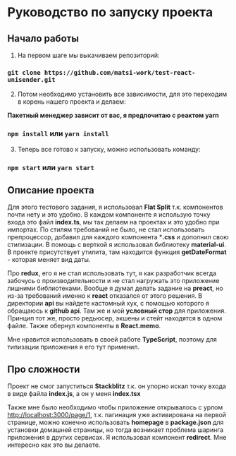 # Руководство по запуску проекта
## Начало работы

1) На первом шаге мы выкачиваем репозиторий:

### `git clone https://github.com/matsi-work/test-react-unisender.git`

2) Потом необходимо установить все зависимости, для это переходим в корень нашего проекта и делаем:

**Пакетный менеджер зависит от вас, я предпочитаю с реактом yarn**

### `npm install` или `yarn install`

3) Теперь все готово к запуску, можно использовать команду:

### `npm start` или `yarn start`

## Описание проекта

Для этого тестового задания, я использовал **Flat Split** т.к. компонентов почти нету и это удобно. В каждом компоненте я использую точку входа это файл **index.ts**, мы так делаем на проектах и это удобно при импортах. По стилям требований не было, не стал использовать препроцессор, добавил для каждого компонента ***.css** и дополнил свою стилизации. В помощь с верткой я использовал библиотеку **material-ui**. В проекте присутствует утилита, там находится функция **getDateFormat** - которая меняет вид даты. 

Про **redux**, его я не стал использовать тут, я как разработчик всегда забочусь о производительности и не стал нагружать это приложение лишними библиотеками. Вообще я думал делать задание на **preact**, но из-за требований именно к **react** отказался от этого решения. В директории **api** вы найдете кастомный хук, с помощью которого я обращаюсь к **github api**. Там же и мой **условный стор** для приложения. Принцип тот же, просто редьюсер, экшены и стейт находятся в одном файле. Также обернул компоненты в **React.memo**.

Мне нравится использовать в своей работе **TypeScript**, поэтому для типизации приложения я его тут применил.

## Про сложности

Проект не смог запуститься **Stackblitz** т.к. он упорно искал точку входа в виде файла **index.js**, а он у меня **index.tsx**

Также мне было необходимо чтобы приложение открывалось с урлом [http://localhost:3000/page/1](http://localhost:3000/page/1), т.к. пагинация уже активирована на первой странице, можно конечно использовать **homepage** в **package.json** для установки домашней страницы, но тогда возникает проблема шаринга приложения в других сервисах. Я использовал компонент **redirect**. Мне интересно как это вы делаете.
